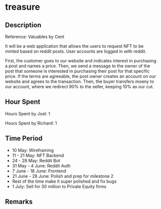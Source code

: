 # treasure
## Description
Reference: Valuables by Cent

It will be a web application that allows the users to request NFT to be minted based on reddit posts. User accounts are logged in with reddit.

First, the customer goes to our website and indicates interest in purchasing a post and names a price. Then, we send a message to the owner of the post that someone is interested in purchasing their post for that specific price. If the terms are agreeable, the post owner creates an account on our website and agrees to the transaction. Then, the buyer transfers moeny to our account, where we redirect 90% to the seller, keeping 10% as our cut.

## Hour Spent
Hours Spent by Joel: 1

Hours Spent by Richard: 1

## Time Period
- 10 May: Wireframing
- 11 - 21 May: NFT Backend
- 24 - 28 May: Reddit Bot
- 31 May - 4 June: Reddit Auth
- 7 June - 18 June: Frontend
- 21 June - 28 June: Polish and prep for milestone 2
- Rest of the time make it super polished and fix bugs
- 1 July: Sell for 30 million to Private Equity firms

## Remarks
